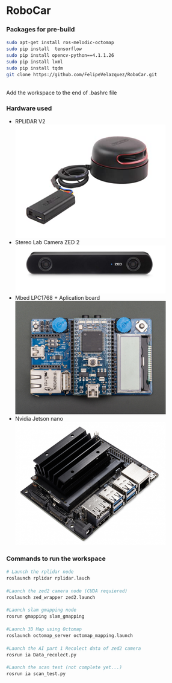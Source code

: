 <h1> RoboCar</h1> 

<h3> Packages for pre-build </h3>

```bash
sudo apt-get install ros-melodic-octomap
sudo pip install  tensorflow
sudo pip install opencv-python==4.1.1.26
sudo pip install lxml
sudo pip install tqdm
git clone https://github.com/FelipeVelazquez/RoboCar.git
```

<br> Add the workspace to the end of .bashrc file</br>
<h3>Hardware used</h3>
<ul>
	<li>RPLIDAR V2</li>
	<img src="images/rplidar.jpg" width="400"> 
	<li>Stereo Lab Camera ZED 2</li>
	<img src="images/zed2.jpg" width="400">
	<li>Mbed LPC1768 + Aplication board</li>
	<img src="images/mbed.jpg" width="400">
	<li>Nvidia Jetson nano</li>
	<img src="images/jetson.jpg" width="400">
</ul>
<h3> Commands to run the workspace </h3>

```bash
# Launch the rplidar node
roslaunch rplidar rplidar.lauch

#Launch the zed2 camera node (CUDA requiered)
roslaunch zed_wrapper zed2.launch

#Launch slam gmapping node
rosrun gmapping slam_gmapping

#Launch 3D Map using Octomap
roslaunch octomap_server octomap_mapping.launch

#Launch the AI part 1 Recolect data of zed2 camera
rosrun ia Data_recolect.py

#Launch the scan test (not complete yet...)
rosrun ia scan_test.py
```
